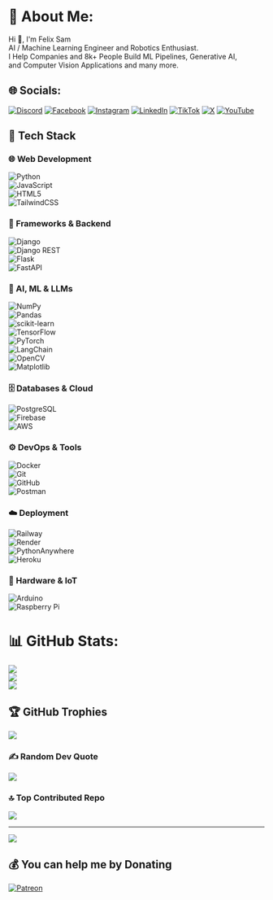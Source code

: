# 💫 About Me:
Hi 👋, I'm Felix Sam<br>AI / Machine Learning Engineer and Robotics Enthusiast. <br>I Help Companies and 8k+ People Build ML Pipelines, Generative AI,<br>and Computer Vision Applications and many more.


## 🌐 Socials:
[![Discord](https://img.shields.io/badge/Discord-%237289DA.svg?logo=discord&logoColor=white)](https://discord.gg/https://discord.gg/KKRQa3CU) [![Facebook](https://img.shields.io/badge/Facebook-%231877F2.svg?logo=Facebook&logoColor=white)](https://facebook.com/https://www.facebook.com/felix.nanor.3?mibextid=LQQJ4d) [![Instagram](https://img.shields.io/badge/Instagram-%23E4405F.svg?logo=Instagram&logoColor=white)](https://instagram.com/https://www.instagram.com/felix_samtech/) [![LinkedIn](https://img.shields.io/badge/LinkedIn-%230077B5.svg?logo=linkedin&logoColor=white)](https://linkedin.com/in/https://www.linkedin.com/in/felix-sam-nanor-4599b2204/) [![TikTok](https://img.shields.io/badge/TikTok-%23000000.svg?logo=TikTok&logoColor=white)](https://tiktok.com/@https://www.tiktok.com/@tech_watt.ai?_t=8qD6cuaq23Z&_r=1) [![X](https://img.shields.io/badge/X-black.svg?logo=X&logoColor=white)](https://x.com/https://x.com/Tech_Watt1) [![YouTube](https://img.shields.io/badge/YouTube-%23FF0000.svg?logo=YouTube&logoColor=white)](https://youtube.com/@https://youtube.com/channel/UCYSgyUIpL24MvXCKU8RRcRA) 

## 🚀 Tech Stack

### 🌐 Web Development  
![Python](https://img.shields.io/badge/python-3670A0?style=for-the-badge&logo=python&logoColor=ffdd54)  
![JavaScript](https://img.shields.io/badge/javascript-%23323330.svg?style=for-the-badge&logo=javascript&logoColor=%23F7DF1E)  
![HTML5](https://img.shields.io/badge/html5-%23E34F26.svg?style=for-the-badge&logo=html5&logoColor=white)  
![TailwindCSS](https://img.shields.io/badge/tailwindcss-%2338B2AC.svg?style=for-the-badge&logo=tailwind-css&logoColor=white)  

### 🧩 Frameworks & Backend  
![Django](https://img.shields.io/badge/django-%23092E20.svg?style=for-the-badge&logo=django&logoColor=white)  
![Django REST](https://img.shields.io/badge/DJANGO-REST-ff1709?style=for-the-badge&logo=django&logoColor=white&color=ff1709&labelColor=gray)  
![Flask](https://img.shields.io/badge/flask-%23000.svg?style=for-the-badge&logo=flask&logoColor=white)  
![FastAPI](https://img.shields.io/badge/FastAPI-005571?style=for-the-badge&logo=fastapi)  

### 🤖 AI, ML & LLMs  
![NumPy](https://img.shields.io/badge/numpy-%23013243.svg?style=for-the-badge&logo=numpy&logoColor=white)  
![Pandas](https://img.shields.io/badge/pandas-%23150458.svg?style=for-the-badge&logo=pandas&logoColor=white)  
![scikit-learn](https://img.shields.io/badge/scikit--learn-%23F7931E.svg?style=for-the-badge&logo=scikit-learn&logoColor=white)  
![TensorFlow](https://img.shields.io/badge/TensorFlow-%23FF6F00.svg?style=for-the-badge&logo=TensorFlow&logoColor=white)  
![PyTorch](https://img.shields.io/badge/PyTorch-%23EE4C2C.svg?style=for-the-badge&logo=PyTorch&logoColor=white)  
![LangChain](https://img.shields.io/badge/LangChain-000000?style=for-the-badge&logo=LangChain&logoColor=white)  
![OpenCV](https://img.shields.io/badge/opencv-%23white.svg?style=for-the-badge&logo=opencv&logoColor=white)  
![Matplotlib](https://img.shields.io/badge/Matplotlib-%23ffffff.svg?style=for-the-badge&logo=Matplotlib&logoColor=black)  

### 🗄️ Databases & Cloud  
![PostgreSQL](https://img.shields.io/badge/postgresql-316192.svg?style=for-the-badge&logo=postgresql&logoColor=white)  
![Firebase](https://img.shields.io/badge/firebase-a08021?style=for-the-badge&logo=firebase&logoColor=ffcd34)  
![AWS](https://img.shields.io/badge/AWS-%23FF9900.svg?style=for-the-badge&logo=amazon-aws&logoColor=white)  

### ⚙️ DevOps & Tools  
![Docker](https://img.shields.io/badge/docker-%230db7ed.svg?style=for-the-badge&logo=docker&logoColor=white)  
![Git](https://img.shields.io/badge/git-%23F05033.svg?style=for-the-badge&logo=git&logoColor=white)  
![GitHub](https://img.shields.io/badge/github-%23121011.svg?style=for-the-badge&logo=github&logoColor=white)  
![Postman](https://img.shields.io/badge/Postman-FF6C37?style=for-the-badge&logo=postman&logoColor=white)  

### ☁️ Deployment  
![Railway](https://img.shields.io/badge/railway-000000?style=for-the-badge&logo=railway&logoColor=white)  
![Render](https://img.shields.io/badge/Render-%46E3B7.svg?style=for-the-badge&logo=render&logoColor=white)  
![PythonAnywhere](https://img.shields.io/badge/pythonanywhere-%232F9FD7.svg?style=for-the-badge&logo=pythonanywhere&logoColor=151515)  
![Heroku](https://img.shields.io/badge/heroku-%23430098.svg?style=for-the-badge&logo=heroku&logoColor=white)  

### 🔌 Hardware & IoT  
![Arduino](https://img.shields.io/badge/-Arduino-00979D?style=for-the-badge&logo=Arduino&logoColor=white)  
![Raspberry Pi](https://img.shields.io/badge/Raspberry%20Pi-C51A4A?style=for-the-badge&logo=raspberrypi&logoColor=white)  

# 📊 GitHub Stats:
![](https://github-readme-stats.vercel.app/api?username=Tech-Watt&theme=dark&hide_border=false&include_all_commits=true&count_private=true)<br/>
![](https://github-readme-streak-stats.herokuapp.com/?user=Tech-Watt&theme=dark&hide_border=false)<br/>
![](https://github-readme-stats.vercel.app/api/top-langs/?username=Tech-Watt&theme=dark&hide_border=false&include_all_commits=true&count_private=true&layout=compact)

## 🏆 GitHub Trophies
![](https://github-profile-trophy.vercel.app/?username=Tech-Watt&theme=radical&no-frame=false&no-bg=false&margin-w=4)

### ✍️ Random Dev Quote
![](https://quotes-github-readme.vercel.app/api?type=vetical&theme=radical)

### 🔝 Top Contributed Repo
![](https://github-contributor-stats.vercel.app/api?username=Tech-Watt&limit=5&theme=dark&combine_all_yearly_contributions=true)

---
[![](https://visitcount.itsvg.in/api?id=Tech-Watt&icon=0&color=0)](https://visitcount.itsvg.in)

  ## 💰 You can help me by Donating
  [![Patreon](https://img.shields.io/badge/Patreon-F96854?style=for-the-badge&logo=patreon&logoColor=white)](https://patreon.com/https://www.patreon.com/TechWatt) 

  
<!-- Proudly created with GPRM ( https://gprm.itsvg.in ) -->

